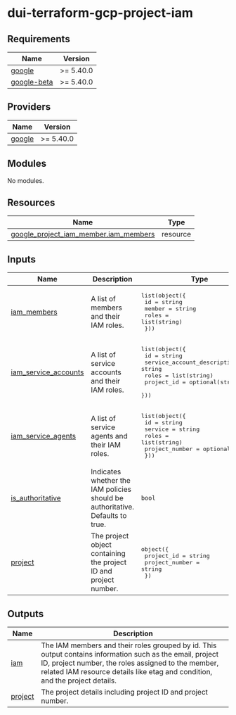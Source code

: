 # dui-terraform-gcp-project-iam
<!-- BEGIN_TF_DOCS -->
## Requirements

| Name | Version |
|------|---------|
| <a name="requirement_google"></a> [google](#requirement\_google) | >= 5.40.0 |
| <a name="requirement_google-beta"></a> [google-beta](#requirement\_google-beta) | >= 5.40.0 |

## Providers

| Name | Version |
|------|---------|
| <a name="provider_google"></a> [google](#provider\_google) | >= 5.40.0 |

## Modules

No modules.

## Resources

| Name | Type |
|------|------|
| [google_project_iam_member.iam_members](https://registry.terraform.io/providers/hashicorp/google/latest/docs/resources/project_iam_member) | resource |

## Inputs

| Name | Description | Type | Default | Required |
|------|-------------|------|---------|:--------:|
| <a name="input_iam_members"></a> [iam\_members](#input\_iam\_members) | A list of members and their IAM roles. | <pre>list(object({<br>    id     = string<br>    member = string<br>    roles  = list(string)<br>  }))</pre> | `[]` | no |
| <a name="input_iam_service_accounts"></a> [iam\_service\_accounts](#input\_iam\_service\_accounts) | A list of service accounts and their IAM roles. | <pre>list(object({<br>    id                          = string<br>    service_account_description = string<br>    roles                       = list(string)<br>    project_id                  = optional(string)<br>  }))</pre> | `[]` | no |
| <a name="input_iam_service_agents"></a> [iam\_service\_agents](#input\_iam\_service\_agents) | A list of service agents and their IAM roles. | <pre>list(object({<br>    id             = string<br>    service        = string<br>    roles          = list(string)<br>    project_number = optional(string)<br>  }))</pre> | `[]` | no |
| <a name="input_is_authoritative"></a> [is\_authoritative](#input\_is\_authoritative) | Indicates whether the IAM policies should be authoritative. Defaults to true. | `bool` | `false` | no |
| <a name="input_project"></a> [project](#input\_project) | The project object containing the project ID and project number. | <pre>object({<br>    project_id     = string<br>    project_number = string<br>  })</pre> | n/a | yes |

## Outputs

| Name | Description |
|------|-------------|
| <a name="output_iam"></a> [iam](#output\_iam) | The IAM members and their roles grouped by id. This output contains information such as the email, project ID, project number, the roles assigned to the member, related IAM resource details like etag and condition, and the project details. |
| <a name="output_project"></a> [project](#output\_project) | The project details including project ID and project number. |
<!-- END_TF_DOCS -->